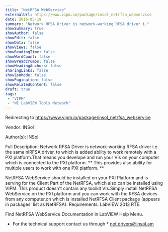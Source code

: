 ```yaml
---
title: "NetRFSA WebService"
externalUrl: https://www.vipm.io/package/insol_netrfsa_webservice
date: 2016-05-19
summary: "Network RFSA Driver is network-working RFSA driver i."
showSummary: true
showAuthor: false
showEdit: false
showData: false
showViews: false
showReadingTime: false
showWordCount: false
showBreadcrumbs: false
showHeadingAnchors: false
sharingLinks: false
showZenMode: false
showPagination: false
showRelatedContent: false
draft: true
tags:
 - "VIPM"
 - "NI LabVIEW Tools Network"
---
```


Redirecting to https://www.vipm.io/package/insol_netrfsa_webservice

Vendor: INSol

Author(s): INSol
 
Full Description:
Network RFSA Driver is network-working RFSA driver i.e. the same niRFSA driver, to which is added ability to work remotely with a PXI platform.That means you develope and run your VIs on your computer which is connected to the PXI platform. ** This provides also ability for multiple users to work with one PXI platform. **

NetRFSA WebService should be installed  on your PXI Platform and is serving for the Client Part of the NetRFSA, which also can be installed using VIPM. This product doesn't contain any toolkit VIs.Simply install NetRFSA WebService on the PXI platform and you can work with the RFSA devices from any computer,on which is installed NetRFSA Client package (appears in packages' list as NetRFSA).
Requirements: LabVIEW 2013 RTE.

Find NetRFSA WebService Documentation in LabVIEW Help Menu.

* For the technical support contact us through * <u> net.drivers@insol.am  </u>